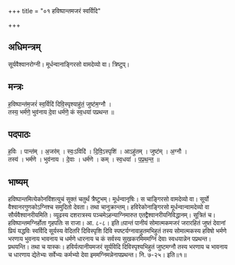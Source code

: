 +++
title = "०१ हविष्पान्तमजरं स्वर्विदि"

+++
## अधिमन्त्रम्
सूर्यवैश्वानरोग्नी। मूर्धन्वानाङ्गिरसो वामदेव्यो वा। त्रिष्टुप्।

## मन्त्रः
ह॒विष्पान्त॑म॒जरं॑ स्व॒र्विदि॑ दिवि॒स्पृश्याहु॑तं॒ जुष्ट॑म॒ग्नौ ।  
तस्य॒ भर्म॑णे॒ भुव॑नाय दे॒वा धर्म॑णे॒ कं स्व॒धया॑ पप्रथन्त ॥

## पदपाठः
ह॒विः । पान्त॑म् । अ॒जर॑म् । स्वः॒ऽविदि॑ । दि॒वि॒ऽस्पृशि॑ । आऽहु॑तम् । जुष्ट॑म् । अ॒ग्नौ ।  
तस्य॑ । भर्म॑णे । भुव॑नाय । दे॒वाः । धर्म॑णे । कम् । स्व॒धया॑ । प॒प्र॒थ॒न्त॒ ॥

## भाष्यम्
हविष्पान्तमित्येकोनविंशत्युचं सूक्तं चतुर्थं त्रैष्टुभम्। मूर्धन्वानृषिः। स चाङ्गिरसो वामदेव्यो वा। सूर्यो वैश्वानरगुणकोऽग्निश्च समुदितो देवता। तथा चानुक्रान्तम्। हविरेकोनाङ्गिरसो मूर्धन्वान्वामदेव्यो वा सौर्यवैश्वानरीयमिति। व्यूढस्य दशरात्रस्य पञ्चमेऽहन्याग्निमारुत एतद्वैश्वानरीयनिविद्धानम्। सूत्रितं च। हविष्पान्तमग्निर्होता गृहपतिः स राजा। आ. ८-८। इति॥पान्तं पानीयं सोमात्मकमजरं जरारहितं जुष्तं देवानां प्रियं यद्धविः स्वर्विदि सूर्यस्य वेदितरि दिविस्पृशि दिवि स्पष्टर्यग्नावाहुतमभिहुतं तस्य सोमात्मकस्य हविषो भर्मणे भरणाय भुवनाय भावनाय च धर्मणे धारनाय च कं सर्वस्य सुखकरमिममग्निं देवाः स्वधयान्नेन पप्रथन्त। प्रथयन्ति। तथा च यास्कः। हविर्यत्पानीयमजरं सूर्यविदि दिविस्पृश्यभिहुतं जुष्टमग्नौ तस्य भरणाय च भावनाय च धारणाय द्येतेभ्यः सर्वेभ्यः कर्मभ्यो देवा इममग्निमन्नेनापप्रथन्त। नि. ७-२५। इति॥१॥